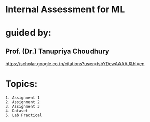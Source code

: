 # **Internal Assessment for ML** 

# **guided by:** 

## **Prof. (Dr.) Tanupriya Choudhury**

https://scholar.google.co.in/citations?user=tsbYDewAAAAJ&hl=en

# Topics:

    1. Assignment 1
    2. Assignment 2
    3. Assignment 3
    4. Dataset
    5. Lab Practical
